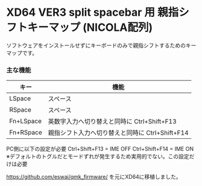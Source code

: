# XD64 VER3 split spacebar 用 親指シフトキーマップ (NICOLA配列)

ソフトウェアをインストールせずにキーボードのみで親指シフトするためのキーマップです。

### 主な機能

|キー|機能|
|----|----|
|LSpace|スペース|
|RSpace|スペース|
|Fn+LSpace|英数字入力へ切り替えと同時に Ctrl+Shift+F13|
|Fn+RSpace|親指シフト入力へ切り替えと同時に Ctrl+Shift+F14|

PC側に以下の設定が必要
Ctrl+Shift+F13 = IME OFF
Ctrl+Shift+F14 = IME ON
※デフォルトのトグルだとモードずれが発生するため実用的でない。この設定だけは必要

https://github.com/eswai/qmk_firmware/ を元にXD64に移植しました。
